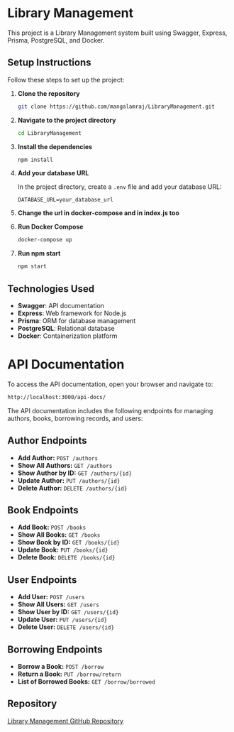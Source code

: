 # Library Management

This project is a Library Management system built using Swagger, Express, Prisma, PostgreSQL, and Docker.

## Setup Instructions

Follow these steps to set up the project:

1. **Clone the repository**

   ```bash
   git clone https://github.com/mangalamraj/LibraryManagement.git
   ```

2. **Navigate to the project directory**

   ```bash
   cd LibraryManagement
   ```

3. **Install the dependencies**

   ```bash
   npm install
   ```

4. **Add your database URL**

   In the project directory, create a `.env` file and add your database URL:

   ```env
   DATABASE_URL=your_database_url
   ```
4. **Change the url in docker-compose and in index.js too**

   

5. **Run Docker Compose**

   ```bash
   docker-compose up
   ```
5. **Run npm start**

   ```bash
   npm start
   ```

## Technologies Used

- **Swagger**: API documentation
- **Express**: Web framework for Node.js
- **Prisma**: ORM for database management
- **PostgreSQL**: Relational database
- **Docker**: Containerization platform

# API Documentation

To access the API documentation, open your browser and navigate to:

   ```bash
   http://localhost:3000/api-docs/
   ```

The API documentation includes the following endpoints for managing authors, books, borrowing records, and users:

## Author Endpoints

- **Add Author:** `POST /authors`
- **Show All Authors:** `GET /authors`
- **Show Author by ID:** `GET /authors/{id}`
- **Update Author:** `PUT /authors/{id}`
- **Delete Author:** `DELETE /authors/{id}`

## Book Endpoints

- **Add Book:** `POST /books`
- **Show All Books:** `GET /books`
- **Show Book by ID:** `GET /books/{id}`
- **Update Book:** `PUT /books/{id}`
- **Delete Book:** `DELETE /books/{id}`

## User Endpoints

- **Add User:** `POST /users`
- **Show All Users:** `GET /users`
- **Show User by ID:** `GET /users/{id}`
- **Update User:** `PUT /users/{id}`
- **Delete User:** `DELETE /users/{id}`

## Borrowing Endpoints

- **Borrow a Book:** `POST /borrow`
- **Return a Book:** `PUT /borrow/return`
- **List of Borrowed Books:** `GET /borrow/borrowed`

## Repository

[Library Management GitHub Repository](https://github.com/mangalamraj/LibraryManagement.git)

